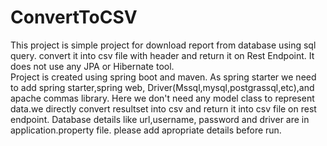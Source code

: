 # ConvertToCSV
This project is simple project for download report from database using sql query. convert it into csv file with header and return it on Rest Endpoint. It does not use any JPA or Hibernate tool.  
Project is created using spring boot and maven. 
As spring starter we need to add spring starter,spring web, Driver(Mssql,mysql,postgrassql,etc),and apache commas library.
Here we don't need any model class to represent data.we directly convert resultset into csv and return it into csv file on rest endpoint.
Database details like url,username, password and driver are in application.property file. please add apropriate details before run.
